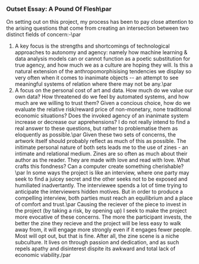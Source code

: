 ### Outset Essay: A Pound Of Flesh\par
On setting out on this project, my process has been to pay close attention to the arising questions that come from creating an intersection between two distinct fields of concern:-\par
1. A key focus is the strengths and shortcomings of technological approaches to autonomy and agency: namely how machine learning & data analysis models can or cannot function as a poetic substitution for true agency, and how much we as a culture are hoping they will. Is this a natural extension of the anthropomorphisising tendencies we display so very often when it comes to inanimate objects -- an attempt to see meaningful systems of relation where there may not be any.\par
2. A focus on the personal cost of art and data. How much do we value our own data? How threatened do we feel by automated systems, and how much are we willing to trust them? Given a concious choice, how do we evaluate the relative risk/reward price of non-monetary, none traditional economic situations? Does the invoked agency of an inanimate system increase or decrease our apprehensions? I do not really intend to find a real answer to these questions, but rather to problematise them as eloquently as possible.\par
Given these two sets of concerns, the artwork itself should probably reflect as much of this as possible. The initimate personal nature of both sets leads me to the use of zines - an intimate and relational medium. Zines are so often as much about their author as the reader. They are made with love and read with love. What crafts this fondness? Can a computer create something cherishable? \par
In some ways the project is like an interview, where one party may seek to find a juicey secret and the other seeks not to be exposed and humiliated inadvertantly. The interviewee spends a lot of time trying to anticipate the interviewers hidden motives. But in order to produce a compelling interview, both parties must reach an equilibrium and a place of comfort and trust.\par
Causing the reciever of the piece to invest in the project (by taking a risk, by opening up) I seek to make the project more evocative of these concerns. The more the participant invests, the better the zine they recieve and the project will be less easy to walk away from, it will engage more strongly even if it engages fewer people. Most will opt out, but that is fine. After all, the zine scene is a niche subculture. It lives on through passion and dedication, and as such repels apathy and disinterest dispite its awkward and total lack of economic viability./par
